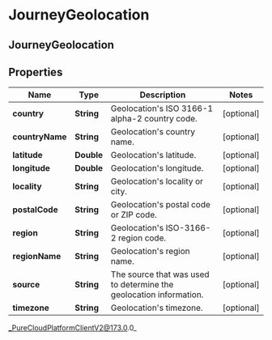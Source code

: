 # JourneyGeolocation

## JourneyGeolocation

## Properties

|Name | Type | Description | Notes|
|------------ | ------------- | ------------- | -------------|
| **country** | **String** | Geolocation&#39;s ISO 3166-1 alpha-2 country code. | [optional] |
| **countryName** | **String** | Geolocation&#39;s country name. | [optional] |
| **latitude** | **Double** | Geolocation&#39;s latitude. | [optional] |
| **longitude** | **Double** | Geolocation&#39;s longitude. | [optional] |
| **locality** | **String** | Geolocation&#39;s locality or city. | [optional] |
| **postalCode** | **String** | Geolocation&#39;s postal code or ZIP code. | [optional] |
| **region** | **String** | Geolocation&#39;s ISO-3166-2 region code. | [optional] |
| **regionName** | **String** | Geolocation&#39;s region name. | [optional] |
| **source** | **String** | The source that was used to determine the geolocation information. | [optional] |
| **timezone** | **String** | Geolocation&#39;s timezone. | [optional] |



_PureCloudPlatformClientV2@173.0.0_
